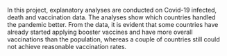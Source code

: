 In this project, explanatory analyses are conducted on Covid-19 infected, death and vaccination data. The analyses show which countries handled the pandemic better. From the data, it is evident that some countries have already started applying booster vaccines and have more overall vaccinations than the population, whereas a couple of countries still could not achieve reasonable vaccination rates.
